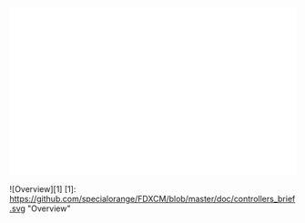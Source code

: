 
![image](https://github.com/Pugavkomm/Pugavkomm-github-stats/blob/master/generated/languages.svg)

![Overview][1]
[1]: https://github.com/specialorange/FDXCM/blob/master/doc/controllers_brief.svg  "Overview"